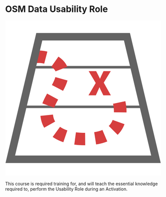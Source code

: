 # OSM Data Usability Role

![](../.gitbook/assets/usability.png)

This course is required training for, and will teach the essential knowledge required to, perform the Usability Role during an Activation.

